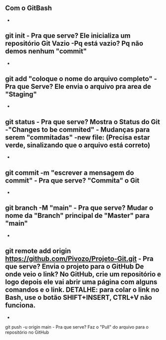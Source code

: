 Com o GitBash
-
-
git init - Pra que serve? Ele inicializa um repositório Git Vazio
    -Pq está vazio? Pq não demos nenhum "commit"
-
-
 git add "coloque o nome do arquivo completo" - Pra que Serve? Ele envia o arquivo pra area de "Staging"
 -
 -
 git status - Pra que serve? Mostra o Status do Git
    -"Changes to be commited" - Mudanças para serem "commitadas"
    -new file: (Precisa estar verde, sinalizando que o arquivo está correto)
-
-
git commit -m "escrever a mensagem do commit" - Pra que serve? "Commita" o Git 
-
-
git branch -M "main" - Pra que serve? Mudar o nome da "Branch" principal de "Master" para "main"
-
-
git remote add origin https://github.com/Pivozo/Projeto-Git.git - Pra que serve? Envia o projeto para o GitHub
    De onde veio o link? No GitHub, crie um repositório e logo depois ele vai abrir uma página com alguns comandos e o link.
        DETALHE: para colar o link no Bash, use o botão SHIFT+INSERT, CTRL+V não funciona.
-
-
git push -u origin main - Pra que serve? Faz o "Pull" do arquivo para o repositório no GitHub